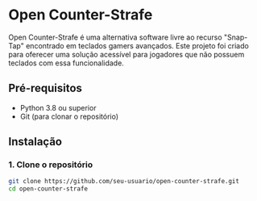 # Open Counter-Strafe

Open Counter-Strafe é uma alternativa software livre ao recurso "Snap-Tap" encontrado em teclados gamers avançados. Este projeto foi criado para oferecer uma solução acessível para jogadores que não possuem teclados com essa funcionalidade.

## Pré-requisitos

- Python 3.8 ou superior
- Git (para clonar o repositório)

## Instalação

### 1. Clone o repositório

```bash
git clone https://github.com/seu-usuario/open-counter-strafe.git
cd open-counter-strafe
